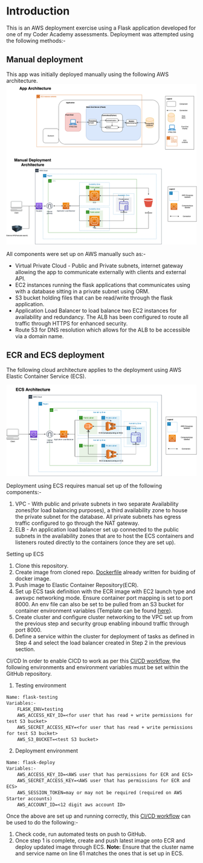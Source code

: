 # Introduction
This is an AWS deployment exercise using a Flask application developed for one of my Coder Academy assessments. Deployment was attempted using the following methods:-

## Manual deployment

This app was initially deployed manually using the following AWS architecture.
![manual deployment](docs/AAD_manual.png)

All components were set up on AWS manually such as:-

* Virtual Private Cloud - Public and Private subnets, internet gateway allowing the app to communicate externally with clients and external API.
* EC2 instances running the flask applications that communicates using with a database sitting in a private subnet using ORM.
* S3 bucket holding files that can be read/write through the flask application.
* Application Load Balancer to load balance two EC2 instances for availability and redundancy. The ALB has been configured to route all traffic through HTTPS for enhanced security.
* Route 53 for DNS resolution which allows for the ALB to be accessible via a domain name.


## ECR and ECS deployment
The following cloud architecture applies to the deployment using AWS Elastic Container Service (ECS).

![ECS Deployment Architecture](docs/AAD_ECS.png)

Deployment using ECS requires manual set up of the following components:-

1. VPC - With public and private subnets in two separate Availability zones(for load balancing purposes), a third availability zone to house the private subnet for the database. All private subnets has egress traffic configured to go through the NAT gateway. 
2. ELB - An application load balancer set up connected to the public subnets in the availability zones that are to host the ECS containers and listeners routed directly to the containers (once they are set up).

Setting up ECS

1. Clone this repository.
2. Create image from cloned repo. [Dockerfile](Dockerfile) already written for buiding of docker image.
3. Push image to Elastic Container Repository(ECR).
4. Set up ECS task definition with the ECR image with EC2 launch type and awsvpc networking mode. Ensure container port mapping is set to port 8000. An env file can also be set to be pulled from an S3 bucket for container environment variables (Template can be found [here](src/.env.example)).
5. Create cluster and configure cluster networking to the VPC set up from the previous step and security group enabling inbound traffic through port 8000.
6. Define a service within the cluster for deployment of tasks as defined in Step 4 and select the load balancer created in Step 2 in the previous section.

CI/CD
In order to enable CICD to work as per this [CI/CD workflow](CICD/ci-cd-ECS.yml), the following environments and environment variables must be set within the GitHub repository.

1. Testing environment
```
Name: flask-testing
Variables:-
    FLASK_ENV=testing
    AWS_ACCESS_KEY_ID=<for user that has read + write permissions for test S3 bucket>
    AWS_SECRET_ACCESS_KEY=<for user that has read + write permissions for test S3 bucket>
    AWS_S3_BUCKET=<test S3 bucket>
```

2. Deployment environment
```
Name: flask-deploy
Variables:-
    AWS_ACCESS_KEY_ID=<AWS user that has permissions for ECR and ECS>
    AWS_SECRET_ACCESS_KEY=<AWS user that has permissions for ECR and ECS>
    AWS_SESSION_TOKEN=may or may not be required (required on AWS Starter accounts)
    AWS_ACCOUNT_ID=<12 digit aws account ID>
```

Once the above are set up and running correctly, this [CI/CD workflow](CICD/ci-cd-ECS.yml) can be used to do the following:-

1. Check code, run automated tests on push to GitHub.
2. Once step 1 is complete, create and push latest image onto ECR and deploy updated image through ECS.
**Note:** Ensure that the cluster name and service name on line 61 matches the ones that is set up in ECS.